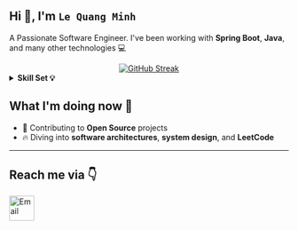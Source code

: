 <!-- Removed commented-out image section -->
<div align="start">
  
  
  <h2>Hi 👋, I'm <code>Le Quang Minh</code></h2>
  <p>A Passionate Software Engineer. I've been working with <strong>Spring Boot</strong>, <strong>Java</strong>, and many other technologies 💻</p>
</div>

<div align="center">
  <a href="https://git.io/streak-stats"><img src="https://github-readme-streak-stats-delta-nine.vercel.app?user=minhniee" alt="GitHub Streak" /></a>
</div>

<details>
  <summary><b>Skill Set 💡</b></summary>
  <div align="center">
    <table>
      <tr>
        <th>Language</th>
        <td><code>Java</code>, <code>C#</code>, <code>Python</code></td>
      </tr>
      <tr>
        <th>Backend</th>
        <td><code>Spring Boot</code></td>
      </tr>
      <tr>
        <th>Web</th>
        <td><code>ReactJS/NextJS</code>, <code>VueJS</code></td>
      </tr>
      <tr>
        <th>Database</th>
        <td><code>MSSQL</code>, <code>MySQL</code></td>
      </tr>
      <!-- Uncommented "Others" section -->
      <tr>
        <th>Others</th>
        <td><code>Firebase</code>, <code>Redis</code></td>
      </tr>
    </table>
  </div>
</details>

## What I'm doing now 👀

- 🎨 Contributing to <strong>Open Source</strong> projects
- 🔥 Diving into <strong>software architectures</strong>, <strong>system design</strong>, and <strong>LeetCode</strong>

---

## Reach me via 👇

<div style="display: flex; justify-content: flex-start;">
  <!-- GMAIL -->
  <a href="mailto:minhlqbth1912@gmail.com" title="Send Email" style="padding-right: 10px;">
    <img src="assets/logo/Gmail.png" width="45" alt="Email" />
  </a>
</div>
